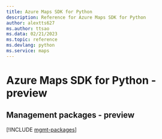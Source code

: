 ```yaml
---
title: Azure Maps SDK for Python
description: Reference for Azure Maps SDK for Python
author: alextts627
ms.author: ttsao
ms.data: 02/21/2023
ms.topic: reference
ms.devlang: python
ms.service: maps
---
```

# Azure Maps SDK for Python - preview

## Management packages - preview
[!INCLUDE [mgmt-packages](maps-mgmt-index.md)]